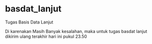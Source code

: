 # basdat_lanjut
Tugas Basis Data Lanjut

Di karenakan Masih Banyak kesalahan, maka untuk tugas basdat lanjut dikirim ulang terakhir hari ini pukul 23.50
